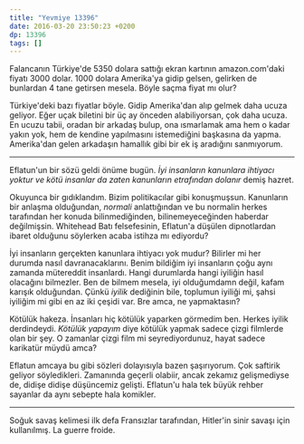 ```yaml
---
title: "Yevmiye 13396"
date: 2016-03-20 23:50:23 +0200
dp: 13396
tags: []
---
```


Falancanın Türkiye'de 5350 dolara sattığı ekran kartının amazon.com'daki fiyatı
3000 dolar. 1000 dolara Amerika'ya gidip gelsen, gelirken de bunlardan 4 tane
getirsen mesela. Böyle saçma fiyat mı olur?

Türkiye'deki bazı fiyatlar böyle. Gidip Amerika'dan alıp gelmek daha ucuza
geliyor. Eğer uçak biletini bir üç ay önceden alabiliyorsan, çok daha ucuza. En
ucuzu tabii, oradan bir arkadaş bulup, ona ısmarlamak ama hem o kadar yakın yok,
hem de kendine yapılmasını istemediğini başkasına da yapma. Amerika'dan gelen
arkadaşın hamallık gibi bir ek iş aradığını sanmıyorum.

-----

Eflatun'un bir sözü geldi önüme bugün. *İyi insanların kanunlara ihtiyacı yoktur
ve kötü insanlar da zaten kanunların etrafından dolanır* demiş hazret.

Okuyunca bir gıdıklandım. Bizim politikacılar gibi konuşmuşsun. Kanunların bir
anlaşma olduğundan, *normali* anlattığından ve bu normalin herkes tarafından her
konuda bilinmediğinden, bilinemeyeceğinden haberdar değilmişsin. Whitehead Batı
felsefesinin, Eflatun'a düşülen dipnotlardan ibaret olduğunu söylerken acaba
istihza mı ediyordu?

İyi insanların gerçekten kanunlara ihtiyacı yok mudur? Bilirler mi her durumda
nasıl davranacaklarını. Benim bildiğim iyi insanların çoğu aynı zamanda
mütereddit insanlardı. Hangi durumlarda hangi iyiliğin hasıl olacağını
bilmezler. Ben de bilmem mesela, iyi olduğumdamn değil, kafam karışık
olduğundan. Çünkü *iyilik* dediğinin bile, toplumun iyiliği mi, şahsi iyiliğim
mi gibi en az iki çeşidi var. Bre amca, ne yapmaktasın?

Kötülük hakeza. İnsanları hiç kötülük yaparken görmedim ben. Herkes iyilik
derdindeydi. *Kötülük yapayım* diye kötülük yapmak sadece çizgi filmlerde olan
bir şey. O zamanlar çizgi film mi seyrediyordunuz, hayat sadece karikatür müydü
amca?

Eflatun amcaya bu gibi sözleri dolayısıyla bazen şaşırıyorum. Çok saftirik
geliyor söyledikleri. Zamanında geçerli olabiir, ancak zekamız gelişmediyse de,
didişe didişe düşüncemiz gelişti. Eflatun'u hala tek büyük rehber sayanlar da
aynı sebepte hala komikler.

------

Soğuk savaş kelimesi ilk defa Fransızlar tarafından, Hitler'in sinir savaşı için
kullanılmış. La guerre froide.



